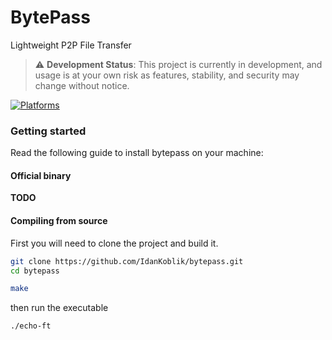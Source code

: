 # BytePass
Lightweight P2P File Transfer



> ⚠️ **Development Status**: This project is currently in development, and usage is at your own risk as features, stability, and security may change without notice.

[![Platforms](https://img.shields.io/badge/Platforms-Linux-blue)]()

### Getting started
Read the following guide to install bytepass on your machine:

#### Official binary
**TODO**

#### Compiling from source

First you will need to clone the project and build it.
```bash
git clone https://github.com/IdanKoblik/bytepass.git
cd bytepass

make
```

then run the executable
```bash
./echo-ft
```



